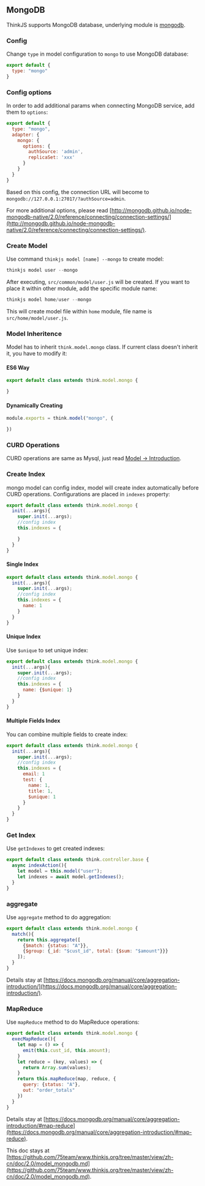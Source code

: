 ## MongoDB

ThinkJS supports MongoDB database, underlying module is [mongodb](https://www.npmjs.com/package/mongodb).

### Config

Change `type` in model configuration to `mongo` to use MongoDB database:

```js
export default {
  type: "mongo"
}
```

### Config options

In order to add additional params when connecting MongoDB service, add them to `options`:

```js
export default {
  type: "mongo",
  adapter: {
    mongo: {
      options: {
        authSource: 'admin',
        replicaSet: 'xxx'
      }
    }
  }
}
```

Based on this config, the connection URL will become to `mongodb://127.0.0.1:27017/?authSource=admin`.

For more additional options, please read [http://mongodb.github.io/node-mongodb-native/2.0/reference/connecting/connection-settings/](http://mongodb.github.io/node-mongodb-native/2.0/reference/connecting/connection-settings/).

### Create Model

Use command `thinkjs model [name] --mongo` to create model:

```js
thinkjs model user --mongo
```

After executing, `src/common/model/user.js` will be created. If you want to place it within other module, add the specific module name:

```js
thinkjs model home/user --mongo
```

This will create model file within `home` module, file name is `src/home/model/user.js`.

### Model Inheritence

Model has to inherit `think.model.mongo` class. If current class doesn't inherit it, you have to modify it:

#### ES6 Way

```js
export default class extends think.model.mongo {

}
```

#### Dynamically Creating

```js
module.exports = think.model("mongo", {

})
```

### CURD Operations

CURD operations are same as Mysql, just read [Model -> Introduction](https://thinkjs.org/zh-cn/doc/2.0/model_intro.html#toc-d84).

### Create Index

mongo model can config index, model will create index automatically before CURD operations. Configurations are placed in `indexes` property:

```js
export default class extends think.model.mongo {
  init(...args){
    super.init(...args);
    //config index
    this.indexes = { 

    }
  }
}
```

#### Single Index

```js
export default class extends think.model.mongo {
  init(...args){
    super.init(...args);
    //config index
    this.indexes = { 
      name: 1
    }
  }
}
```

#### Unique Index

Use `$unique` to set unique index:

```js
export default class extends think.model.mongo {
  init(...args){
    super.init(...args);
    //config index
    this.indexes = { 
      name: {$unique: 1}
    }
  }
}
```

#### Multiple Fields Index

You can combine multiple fields to create index:

```js
export default class extends think.model.mongo {
  init(...args){
    super.init(...args);
    //config index
    this.indexes = { 
      email: 1
      test: {
        name: 1,
        title: 1,
        $unique: 1
      }
    }
  }
}
```

### Get Index

Use `getIndexes` to get created indexes: 

```js
export default class extends think.controller.base {
  async indexAction(){
    let model = this.model("user");
    let indexes = await model.getIndexes();
  }
}
```

### aggregate

Use `aggregate` method to do aggregation:

```js
export default class extends think.model.mongo {
  match(){
    return this.aggregate([
      {$match: {status: "A"}},
      {$group: {_id: "$cust_id", total: {$sum: "$amount"}}}
    ]);
  }
}
```

Details stay at [https://docs.mongodb.org/manual/core/aggregation-introduction/](https://docs.mongodb.org/manual/core/aggregation-introduction/).

### MapReduce

Use `mapReduce` method to do MapReduce operations:

```js
export default class extends think.model.mongo {
  execMapReduce(){
    let map = () => {
      emit(this.cust_id, this.amount);
    }
    let reduce = (key, values) => {
      return Array.sum(values);
    }
    return this.mapReduce(map, reduce, {
      query: {status: "A"},
      out: "order_totals"
    })
  }
}
```

Details stay at [https://docs.mongodb.org/manual/core/aggregation-introduction/#map-reduce](https://docs.mongodb.org/manual/core/aggregation-introduction/#map-reduce).

This doc stays at [https://github.com/75team/www.thinkjs.org/tree/master/view/zh-cn/doc/2.0/model_mongodb.md](https://github.com/75team/www.thinkjs.org/tree/master/view/zh-cn/doc/2.0/model_mongodb.md).
